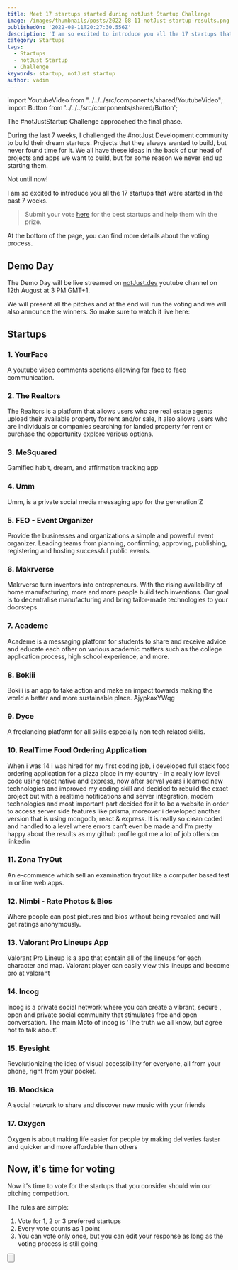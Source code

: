 ```yaml
---
title: Meet 17 startups started during notJust Startup Challenge
image: /images/thumbnails/posts/2022-08-11-notJust-startup-results.png
publishedOn: '2022-08-11T20:27:30.556Z'
description: 'I am so excited to introduce you all the 17 startups that were started in the past 7 weeks. Help them win the competition by voting for the best startup pitch.'
category: Startups
tags:
  - Startups
  - notJust Startup
  - Challenge
keywords: startup, notJust startup
author: vadim
---
```


import YoutubeVideo from "../../../src/components/shared/YoutubeVideo";
import Button from '../../../src/components/shared/Button';

The #notJustStartup Challenge approached the final phase.

During the last 7 weeks, I challenged the #notJust Development community to build their dream startups. Projects that they always wanted to build, but never found time for it. We all have these ideas in the back of our head of projects and apps we want to build, but for some reason we never end up starting them.

Not until now!

I am so excited to introduce you all the 17 startups that were started in the past 7 weeks.

> Submit your vote [here](https://docs.google.com/forms/d/e/1FAIpQLSe8HICwS6XUJoVEHvABSaO6jc9kjEsuprDvdT9xCSX_UA-U6A/viewform?usp=sf_link) for the best startups and help them win the prize.

At the bottom of the page, you can find more details about the voting process.

## Demo Day

The Demo Day will be live streamed on [notJust.dev](https://www.youtube.com/c/notjustdev) youtube channel on 12th August at 3 PM GMT+1.

We will present all the pitches and at the end will run the voting and we will also announce the winners. So make sure to watch it live here:

<YoutubeVideo id="lKCHktGjxZY" title={frontmatter.title} />

## Startups

### 1. YourFace

A youtube video comments sections allowing for face to face communication.

<YoutubeVideo id="yRkds6eBYvo" title="YourFace pitch" />

### 2. The Realtors

The Realtors is a platform that allows users who are real estate agents upload their available property for rent and/or sale, it also allows users who are individuals or companies searching for landed property for rent or purchase the opportunity explore various options.

<YoutubeVideo id="S2EFjgiLvdw" title="The Realtors pitch" />

### 3. MeSquared

Gamified habit, dream, and affirmation tracking app

<YoutubeVideo id="68AN4Lr_XrU" title="MeSquared pitch" />

### 4. Umm

Umm, is a private social media messaging app for the generation'Z

<YoutubeVideo id="Al4OrvtPcuY" title="Umm pitch" />

### 5. FEO - Event Organizer

Provide the businesses and organizations a simple and powerful event organizer. Leading teams from planning, confirming, approving, publishing, registering and hosting successful public events.

<YoutubeVideo id="1DZ5fQfVPNs" title="FEO - Event Organizer pitch" />

### 6. Makrverse

Makrverse turn inventors into entrepreneurs. With the rising availability of home manufacturing, more and more people build tech inventions. Our goal is to decentralise manufacturing and bring tailor-made technologies to your doorsteps.

<YoutubeVideo id="wFEZIdg9Gu8" title="Makrverse pitch" />

### 7. Academe

Academe is a messaging platform for students to share and receive advice and educate each other on various academic matters such as the college application process, high school experience, and more.

<YoutubeVideo id="xluoD9io3SQ" title="Academe pitch" />

### 8. Bokiii

Bokiii is an app to take action and make an impact towards making the world a better and more sustainable place.
AjypkaxYWqg

<YoutubeVideo id="AjypkaxYWqg" title="Bokiii pitch" />

### 9. Dyce

A freelancing platform for all skills especially non tech related skills.

<YoutubeVideo id="Q84CGqOh8A4" title="Dyce pitch" />

### 10. RealTime Food Ordering Application

When i was 14 i was hired for my first coding job, i developed full stack food ordering application for a pizza place in my country - in a really low level code using react native and express, now after serval years i learned new technologies and improved my coding skill and decided to rebuild the exact project but with a realtime notifications and server integration, modern technologies and most important part decided for it to be a website in order to access server side features like prisma, moreover i developed another version that is using mongodb, react & express. It is really so clean coded and handled to a level where errors can’t even be made and I’m pretty happy about the results as my github profile got me a lot of job offers on linkedin

<YoutubeVideo id="skigHZimv-c" title="RealTime Food Ordering Application pitch" />

### 11. Zona TryOut

An e-commerce which sell an examination tryout like a computer based test in online web apps.

<YoutubeVideo id="epV-6WCb7RU" title="Zona TryOut pitch" />

### 12. Nimbi - Rate Photos & Bios

Where people can post pictures and bios without being revealed and will get ratings anonymously.

<YoutubeVideo id="g2CB3pVyh1M" title="Nimbi - Rate Photos & Bios pitch" />

### 13. Valorant Pro Lineups App

Valorant Pro Lineup is a app that contain all of the lineups for each character and map. Valorant player can easily view this lineups and become pro at valorant

<YoutubeVideo id="019y61og7Zo" title="Valorant Pro Lineups App pitch" />

### 14. Incog

Incog is a private social network where you can create a vibrant, secure , open and private social community that stimulates free and open conversation. The main Moto of incog is ‘The truth we all know, but agree not to talk about’.

<YoutubeVideo id="3VaJssgFDSk" title="Incog pitch" />

### 15. Eyesight

Revolutionizing the idea of visual accessibility for everyone, all from your phone, right from your pocket.

<YoutubeVideo id="pOQ_FcJ0Oak" title="Eyesight pitch" />

### 16. Moodsica

A social network to share and discover new music with your friends

<YoutubeVideo id="dTwKybNcnY4" title="Moodsica pitch" />

### 17. Oxygen

Oxygen is about making life easier for people by making deliveries faster and quicker and more affordable than others

<YoutubeVideo id="nFA4XLsR1iY" title="Oxygen pitch" />

## Now, it's time for voting

Now it's time to vote for the startups that you consider should win our pitching competition.

The rules are simple:

1. Vote for 1, 2 or 3 preferred startups
2. Every vote counts as 1 point
3. You can vote only once, but you can edit your response as long as the voting process is still going

<Button 
  href="https://docs.google.com/forms/d/e/1FAIpQLSe8HICwS6XUJoVEHvABSaO6jc9kjEsuprDvdT9xCSX_UA-U6A/viewform?usp=sf_link"
  target="_blank"
  title="Vote Now"
/>
